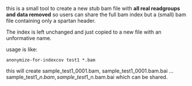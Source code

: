 this is a small tool to create a new stub bam file with **all real readgroups and data removed** 
so users can share the full bam index but a (small) bam file containing only a spartan header.

The index is left unchanged and just copied to a new file with an unformative name.

usage is like:

```
anonymize-for-indexcov test1 *.bam
```

this will create sample\_test1\_0001.bam, sample\_test1\_0001.bam.bai ... sample\_test1\_$n.bam, sample\_test1\_$n.bam.bai 
which can be shared.
